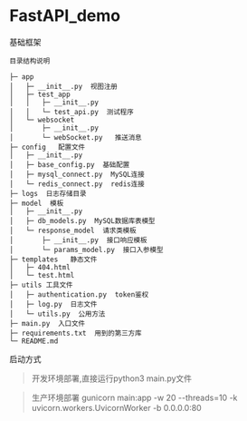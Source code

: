 # FastAPI_demo
基础框架
```
目录结构说明

├─ app
│	├─ __init__.py  视图注册
│	├─ test_app
│	│	├─ __init__.py
│	│	└─ test_api.py  测试程序
│	└─ websocket
│	 	├─ __init__.py
│	 	└─ webSocket.py   推送消息
├─ config   配置文件
│	├─ __init__.py
│	├─ base_config.py  基础配置
│	├─ mysql_connect.py  MySQL连接
│	└─ redis_connect.py  redis连接
├─ logs  日志存储目录
├─ model  模板
│	├─ __init__.py
│	├─ db_models.py  MySQL数据库表模型
│	└─ response_model  请求类模板
│	 	├─ __init__.py  接口响应模板
│	 	└─ params_model.py  接口入参模型
├─ templates   静态文件
│	├─ 404.html
│	└─ test.html
├─ utils 工具文件
│ 	├─ authentication.py  token鉴权
│ 	├─ log.py  日志文件
│ 	└─ utils.py  公用方法
├─ main.py  入口文件
├─ requirements.txt  用到的第三方库
└─ README.md
```

启动方式
>开发环境部署,直接运行python3 main.py文件

>生产环境部署
>gunicorn  main:app -w 20 --threads=10 -k  uvicorn.workers.UvicornWorker -b 0.0.0.0:80
